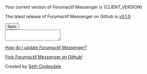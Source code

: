 <div id="FAM-github-page">
  <div id="FAM-version-data">
    <p>Your current version of Forumactif Messenger is <span id="FAM-version">{CLIENT_VERSION}</span><p>
    <p>The latest release of Forumactif Messenger on Github is <a href="https://github.com/SethClydesdale/forumactif-messenger/releases/tag/v0.1.0"><span id="FAM-version-github">v0.1.0</span></a></p>
    <p id="FAM-version-status"><i class="fa fa-circle-o-notch fa-spin fa-2x fa-fw"></i></p>
  </div>

  <div id="FAM-version-sync">
    <div><button id="FAM-update" onclick="FAM.update()"><i class="fa fa-refresh"></i> Sync</button></div>
    <div><textarea id="FAM-update-code" onclick="this.select()" readonly></textarea></div>
    <p id="FAM-update-help"><a href="https://github.com/SethClydesdale/forumactif-messenger/wiki/Updating"><i class="fa fa-question-circle"></i> How do I update Forumactif Messenger?</a></p>
  </div>

  <div id="FAM-creator-info">
    <p><a href="https://github.com/SethClydesdale/forumactif-messenger"><i class="fa fa-github"></i> Fork Forumactif Messenger on Github!</a></p>
    <p>Created by <a href="https://github.com/SethClydesdale">Seth Clydesdale</a></p>
  </div>
</div>
